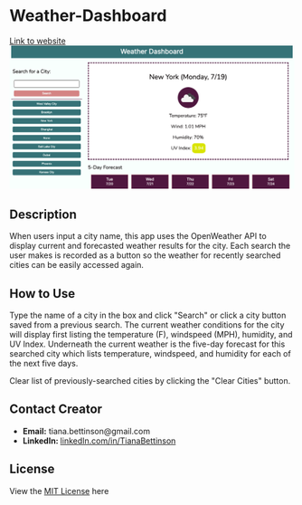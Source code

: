 # Weather-Dashboard
<a href="https://tbetti.github.io/Weather-Dashboard/" target="_blank">Link to website</a>
<img src="./assets/images/Weather-Generator.png">

<h2>Description</h2>
When users input a city name, this app uses the OpenWeather API to display current and forecasted weather results for the city.  Each search the user makes is recorded as a button so the weather for recently searched cities can be easily accessed again.

<h2>How to Use</h2>
<p>Type the name of a city in the box and click "Search" or click a city button saved from a previous search.  The current weather conditions for the city will display first listing the temperature (F), windspeed (MPH), humidity, and UV Index. Underneath the current weather is the five-day forecast for this searched city which lists temperature, windspeed, and humidity for each of the next five days.</p>
<p>Clear list of previously-searched cities by clicking the "Clear Cities" button.</p>

<h2>Contact Creator</h2>
<ul>
    <li><b>Email:</b> tiana.bettinson@gmail.com</li>
    <li><b>LinkedIn: </b><a href="https://www.linkedin.com/in/tianabettinson/">linkedIn.com/in/TianaBettinson</a></li>
</ul>

<h2>License</h2>
<p>View the <a href="./License">MIT License</a> here</p>
